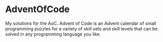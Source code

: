 # AdventOfCode
My solutions for the AoC. Advent of Code is an Advent calendar of small programming puzzles for a variety of skill sets and skill levels that can be solved in any programming language you like.
